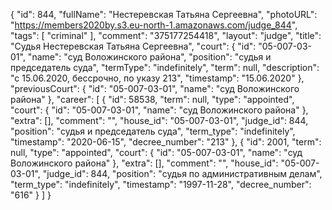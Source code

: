 {
    "id": 844,
    "fullName": "Нестеревская Татьяна Сергеевна",
    "photoURL": "https://members2020by.s3.eu-north-1.amazonaws.com/judge_844",
    "tags": [
        "criminal"
    ],
    "comment": "375177254418",
    "layout": "judge",
    "title": "Судья Нестеревская Татьяна Сергеевна",
    "court": {
        "id": "05-007-03-01",
        "name": "суд Воложинского района",
        "position": "судья и председатель суда",
        "termType": "indefinitely",
        "term": null,
        "description": "c 15.06.2020, бессрочно, по указу 213",
        "timestamp": "15.06.2020"
    },
    "previousCourt": {
        "id": "05-007-03-01",
        "name": "суд Воложинского района"
    },
    "career": [
        {
            "id": 58538,
            "term": null,
            "type": "appointed",
            "court": {
                "id": "05-007-03-01",
                "name": "суд Воложинского района"
            },
            "extra": [],
            "comment": "",
            "house_id": "05-007-03-01",
            "judge_id": 844,
            "position": "судья и председатель суда",
            "term_type": "indefinitely",
            "timestamp": "2020-06-15",
            "decree_number": "213"
        },
        {
            "id": 2001,
            "term": null,
            "type": "appointed",
            "court": {
                "id": "05-007-03-01",
                "name": "суд Воложинского района"
            },
            "extra": [],
            "comment": "",
            "house_id": "05-007-03-01",
            "judge_id": 844,
            "position": "судья по административным делам",
            "term_type": "indefinitely",
            "timestamp": "1997-11-28",
            "decree_number": "616"
        }
    ]
}